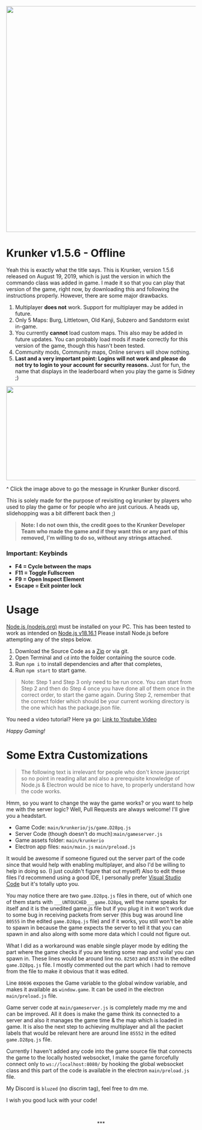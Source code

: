 ﻿<div align="center">
  	<p align="center">
		<a><img src="https://krunker.io/img/krunker_logo_0.png" width="600"></a>
  	</p>
</div>

# Krunker v1.5.6 - Offline

Yeah this is exactly what the title says. 
This is Krunker, version 1.5.6 released on August 19, 2019, which is just the version in which the commando class was added in game. I made it so that you can play that version of the game, right now, by downloading this and following the instructions properly. However, there are some major drawbacks.
1) Multiplayer **does not** work. Support for multiplayer may be added in future.
2) Only 5 Maps: Burg, Littletown, Old Kanji, Subzero and Sandstorm exist in-game.
3) You currently **cannot** load custom maps. This also may be added in future updates. You can probably load mods if made correctly for this version of the game, though this hasn't been tested.
4) Community mods, Community maps, Online servers will show nothing.
5) **Last and a very important point: Logins will not work and please do not try to login to your account for security reasons.** Just for fun, the name that displays in the leaderboard when you play the game is Sidney ;)
<div align="center">
  	<p>
		<a href="https://discord.com/channels/448194623580667916/534719260497543169/612941468763684864"><img src="https://media.discordapp.net/attachments/1100782582678954107/1129644608830308402/image.png" width="600" height="250"></a>
  	</p>
</div>
^ Click the image above to go the message in Krunker Bunker discord.

This is solely made for the purpose of revisiting og krunker by players who used to play the game or for people who are just curious.
A heads up, slidehopping was a bit different back then ;)

>**Note: I do not own this, the credit goes to the Krunker Developer Team who made the game and if they want this or any part of this removed, I'm willing to do so, without any strings attached.**
>


### Important: Keybinds
- **F4 = Cycle between the maps**
- **F11 = Toggle Fullscreen**
- **F9 = Open Inspect Element**
- **Escape = Exit pointer lock**

# Usage
[Node.js (nodejs.org)](https://nodejs.org/en) must be installed on your PC. 
This has been tested to work as intended on [Node.js v18.16.1](https://nodejs.org/download/release/v18.16.1/)
Please install Node.js before attempting any of the steps below.

1) Download the Source Code as a [Zip](https://github.com/BluZed/Krunker_v1.5.6/archive/refs/heads/main.zip) or via git.
2) Open Terminal and ```cd``` into the folder containing the source code.
3) Run ```npm i```  to install dependencies and after that completes,
4) Run ```npm start``` to start game.

> Note: Step 1 and Step 3 only need to be run once. You can start from Step 2 and then do Step 4 once you have done all of them once in the correct order, to start the game again.
> During Step 2, remember that the correct folder which should be your current working directory is the one which has the package.json file.

You need a video tutorial? Here ya go: [Link to Youtube Video](https://example.com)

*Happy Gaming!*
# Some Extra Customizations 
> The following text is irrelevant for people who don't know javascript so no point in reading allat and also a prerequisite knowledge of Node.js & Electron would be nice to have, to properly understand how the code works.

Hmm, so you want to change the way the game works? or you want to help me with the server logic? Well, Pull Requests are always welcome!
I'll give you a headstart. 

- Game Code: `main/krunkerio/js/game.D28pq.js` 
- Server Code (though doesn't do much):`main/gameserver.js`
- Game assets folder: `main/krunkerio`
- Electron app files: `main/main.js` `main/preload.js`

It would be awesome if someone figured out the server part of the code since that would help with enabling multiplayer, and also I'd be willing to help in doing so. (I just couldn't figure that out myself) Also to edit these files I'd recommend using a good IDE, I personally prefer [Visual Studio Code](https://code.visualstudio.com/) but it's totally upto you. 

You may notice there are two `game.D28pq.js` files in there, out of which one of them starts with `___UNTOUCHED___game.D28pq`, well the name speaks for itself and it is the unedited game.js file but if you plug it in it won't work due to some bug in receiving packets from server (this bug was around line `80555` in the edited `game.D28pq.js` file) and if it works, you still won't be able to spawn in because the game expects the server to tell it that you can spawn in and also along with some more data which I could not figure out. 

What I did as a workaround was enable single player mode by editing the part where the game checks if you are testing some map and voila! you can spawn in. These lines would be around line no. `82503` and `85378` in the edited `game.D28pq.js` file. I mostly commented out the part which i had to remove from the file to make it obvious that it was edited. 

Line `80696` exposes the Game variable to the global window variable, and makes it available as `window.game`. It can be used in the electron `main/preload.js` file.

Game server code at `main/gameserver.js` is completely made my me and can be improved. All it does is make the game think its connected to a server and also it manages the game time & the map which is loaded in game. It is also the next step to achieving multiplayer and all the packet labels that would be relevant here are around line `85552` in the edited `game.D28pq.js` file.

Currently I haven't added any code into the game source file that connects the game to the locally hosted websocket, I make the game forcefully connect only to `ws://localhost:8080/` by hooking the global websocket class and this part of the code is available in the electron `main/preload.js` file.

My Discord is `bluzed` (no discrim tag),  feel free to dm me.

I wish you good luck with your code!

<br><p align=center>***</p>
